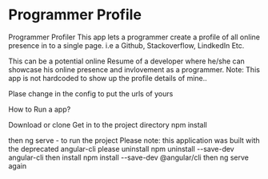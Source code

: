 # Programmer Profile


Programmer Profiler
This app lets a programmer create a profile of all online presence in to a single page. 
i.e a Github, Stackoverflow, LindkedIn Etc.

This can be a potential online Resume of a developer where he/she can showcase his online presence and invlovement as a programmer.
Note: This app is not hardcoded to show up the profile details of mine..

Plase change in the config to put the urls of yours

How to Run a app?

Download or clone 
Get in to the project directory
npm install

then 
ng serve - to run the project
Please note: this application was built with the deprecated angular-cli 
please uninstall 
 npm uninstall --save-dev angular-cli
 then install
 npm install --save-dev @angular/cli
then ng serve again


